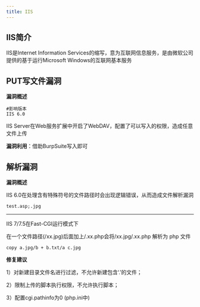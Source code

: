 ```yaml
---
title: IIS
---
```


## IIS简介
IIS是Internet Information Services的缩写，意为互联网信息服务，是由微软公司提供的基于运行Microsoft Windows的互联网基本服务

## PUT写文件漏洞

**漏洞概述**

```http
#影响版本
IIS 6.0
```

IIS Server在Web服务扩展中开启了WebDAV，配置了可以写入的权限，造成任意文件上传

**漏洞利用**：借助BurpSuite写入即可

## 解析漏洞

**漏洞概述**

IIS 6.0在处理含有特殊符号的文件路径时会出现逻辑错误，从而造成文件解析漏洞

```
test.asp;.jpg
```

---------------

IIS 7/7.5在Fast-CGI运行模式下

在一个文件路径(/xx.jpg)后面加上/.xx.php会将/xx.jpg/.xx.php 解析为 php 文件

```
copy a.jpg/b + b.txt/a c.jpg
```

**修复建议**

1）对新建目录文件名进行过滤，不允许新建包含‘.’的文件；

2）限制上传的脚本执行权限，不允许执行脚本；

3）配置cgi.pathinfo为0 (php.ini中)